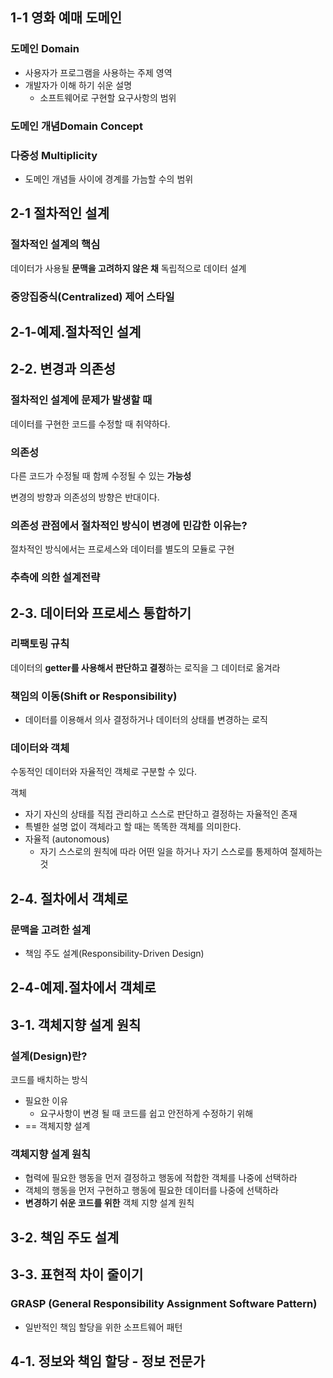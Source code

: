 
## 1-1 영화 예매 도메인

### 도메인 Domain
- 사용자가 프로그램을 사용하는 주제 영역
- 개발자가 이해 하기 쉬운 설명
	- 소프트웨어로 구현할 요구사항의 범위
### 도메인 개념Domain Concept

### 다중성 Multiplicity
- 도메인 개념들 사이에 경계를 가늠할 수의 범위

## 2-1 절차적인 설계

### 절차적인 설계의 핵심
데이터가 사용될 **문맥을 고려하지 않은 채** 독립적으로 데이터 설계

### 중앙집중식(Centralized) 제어 스타일

## 2-1-예제.절차적인 설계

## 2-2. 변경과 의존성

### 절차적인 설계에 문제가 발생할 때
데이터를 구현한 코드를 수정할 때 취약하다.
### 의존성
다른 코드가 수정될 때 함께 수정될 수 있는 **가능성**

변경의 방향과 의존성의 방향은 반대이다.

### 의존성 관점에서 절차적인 방식이 변경에 민감한 이유는?
절차적인 방식에서는 프로세스와 데이터를 별도의 모듈로 구현

### 추측에 의한 설계전략

## 2-3. 데이터와 프로세스 통합하기

### 리팩토링 규칙
데이터의 **getter를 사용해서 판단하고 결정**하는 로직을 그 데이터로 옮겨라

### 책임의 이동(Shift or Responsibility)
- 데이터를 이용해서 의사 결정하거나 데이터의 상태를 변경하는 로직

### 데이터와 객체
수동적인 데이터와 자율적인 객체로 구분할 수 있다.

객체
- 자기 자신의 상태를 직접 관리하고 스스로 판단하고 결정하는 자율적인 존재
- 특별한 설명 없이 객체라고 할 때는 똑똑한 객체를 의미한다.
- 자율적 (autonomous)
	- 자기 스스로의 원칙에 따라 어떤 일을 하거나 자기 스스로를 통제하여 절제하는 것

## 2-4. 절차에서 객체로

### 문맥을 고려한 설계
- 책임 주도 설계(Responsibility-Driven Design)

## 2-4-예제.절차에서 객체로

## 3-1. 객체지향 설계 원칙

### 설계(Design)란?
코드를 배치하는 방식
- 필요한 이유
	- 요구사항이 변경 될 때 코드를 쉽고 안전하게 수정하기 위해
- == 객체지향 설계

### 객체지향 설계 원칙
- 협력에 필요한 행동을 먼저 결정하고 행동에 적합한 객체를 나중에 선택하라
- 객체의 행동을 먼저 구현하고 행동에 필요한 데이터를 나중에 선택하라
- **변경하기 쉬운 코드를 위한** 객체 지향 설계 원칙

## 3-2. 책임 주도 설계

## 3-3. 표현적 차이 줄이기

### GRASP (General Responsibility Assignment Software Pattern)
- 일반적인 책임 할당을 위한 소프트웨어 패턴

## 4-1. 정보와 책임 할당 - 정보 전문가